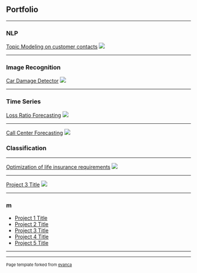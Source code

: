 ## Portfolio

---

### NLP

[Topic Modeling on customer contacts](/sample_page)
<img src="images/dummy_thumbnail.jpg?raw=true"/>

---

### Image Recognition

[Car Damage Detector](/sample_page)
<img src="images/dummy_thumbnail.jpg?raw=true"/>

---

### Time Series

[Loss Ratio Forecasting](/sample_page)
<img src="images/dummy_thumbnail.jpg?raw=true"/>

---
[Call Center Forecasting](/sample_page)
<img src="images/dummy_thumbnail.jpg?raw=true"/>

### Classification
---
[Optimization of life insurance requirements](/pdf/sample_presentation.pdf)
<img src="images/dummy_thumbnail.jpg?raw=true"/>

---
[Project 3 Title](http://example.com/)
<img src="images/dummy_thumbnail.jpg?raw=true"/>

---

### m

- [Project 1 Title](http://example.com/)
- [Project 2 Title](http://example.com/)
- [Project 3 Title](http://example.com/)
- [Project 4 Title](http://example.com/)
- [Project 5 Title](http://example.com/)

---




---
<p style="font-size:11px">Page template forked from <a href="https://github.com/evanca/quick-portfolio">evanca</a></p>
<!-- Remove above link if you don't want to attibute -->
